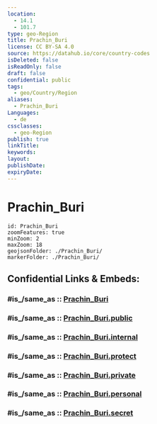 ```yaml
---
location:
  - 14.1
  - 101.7
type: geo-Region
title: Prachin_Buri
license: CC BY-SA 4.0
source: https://datahub.io/core/country-codes
isDeleted: false
isReadOnly: false
draft: false
confidential: public
tags:
  - geo/Country/Region
aliases:
  - Prachin_Buri
Languages:
  - de
cssclasses:
  - geo-Region
publish: true
linkTitle:
keywords:
layout:
publishDate:
expiryDate:
---
```


# Prachin_Buri

```leaflet
id: Prachin_Buri
zoomFeatures: true 
minZoom: 2 
maxZoom: 18
geojsonFolder: ./Prachin_Buri/
markerFolder: ./Prachin_Buri/
```


## Confidential Links & Embeds: 

### #is_/same_as :: [Prachin_Buri](/_Standards/Earth/Continent/Asia/Asia~South~East/Thailand/Provinces~Thailand/Prachin_Buri.md) 

### #is_/same_as :: [Prachin_Buri.public](/_public/Earth/Continent/Asia/Asia~South~East/Thailand/Provinces~Thailand/Prachin_Buri.public.md) 

### #is_/same_as :: [Prachin_Buri.internal](/_internal/Earth/Continent/Asia/Asia~South~East/Thailand/Provinces~Thailand/Prachin_Buri.internal.md) 

### #is_/same_as :: [Prachin_Buri.protect](/_protect/Earth/Continent/Asia/Asia~South~East/Thailand/Provinces~Thailand/Prachin_Buri.protect.md) 

### #is_/same_as :: [Prachin_Buri.private](/_private/Earth/Continent/Asia/Asia~South~East/Thailand/Provinces~Thailand/Prachin_Buri.private.md) 

### #is_/same_as :: [Prachin_Buri.personal](/_personal/Earth/Continent/Asia/Asia~South~East/Thailand/Provinces~Thailand/Prachin_Buri.personal.md) 

### #is_/same_as :: [Prachin_Buri.secret](/_secret/Earth/Continent/Asia/Asia~South~East/Thailand/Provinces~Thailand/Prachin_Buri.secret.md)

